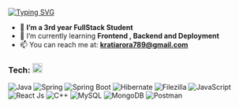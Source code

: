 <a href="https://git.io/typing-svg"><img src="https://readme-typing-svg.demolab.com?font=Fira+Code&size=21&pause=1000&color=2155F7&center=true&vCenter=true&width=435&lines=Hey+!%2C+I%E2%80%99m+Krati Arora;Im++an+Aspiring+Full+Stack+Developer" alt="Typing SVG" /></a>
- 👀 **I’m a 3rd year FullStack Student**
- 🌱 I’m currently learning **Frontend , Backend and Deployment**
- 📫 You can reach me at: **kratiarora789@gmail.com**


<h3 align="left">Tech: <img src = "https://media2.giphy.com/media/QssGEmpkyEOhBCb7e1/giphy.gif?cid=ecf05e47a0n3gi1bfqntqmob8g9aid1oyj2wr3ds3mg700bl&rid=giphy.gif" width = "20"></h3>

![Java](https://img.shields.io/badge/java-%23ED8B00.svg?style=for-the-badge&logo=java&logoColor=white)
![Spring](https://img.shields.io/badge/Spring-6DB33F.svg?style=for-the-badge&logo=Spring&logoColor=white) 
![Spring Boot](https://img.shields.io/badge/Spring%20Boot-6DB33F.svg?style=for-the-badge&logo=Spring-Boot&logoColor=white)
![Hibernate](https://img.shields.io/badge/Hibernate-59666C.svg?style=for-the-badge&logo=Hibernate&logoColor=white)
![Filezilla](https://img.shields.io/badge/FileZilla-BF0000.svg?style=for-the-badge&logo=FileZilla&logoColor=white)
![JavaScript](https://img.shields.io/badge/javascript-%23323330.svg?style=for-the-badge&logo=javascript&logoColor=%23F7DF1E)  ![React Js](https://img.shields.io/badge/react-%2320232a.svg?style=for-the-badge&logo=react&logoColor=%2361DAFB)
![C++](https://img.shields.io/badge/c++-%2300599C.svg?style=for-the-badge&logo=c%2B%2B&logoColor=white) ![MySQL](https://img.shields.io/badge/mysql-%2300f.svg?style=for-the-badge&logo=mysql&logoColor=white) ![MongoDB](https://img.shields.io/badge/MongoDB-%234ea94b.svg?style=for-the-badge&logo=mongodb&logoColor=white) ![Postman](https://img.shields.io/badge/Postman-FF6C37?style=for-the-badge&logo=postman&logoColor=white) 
